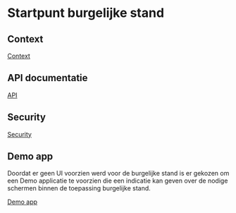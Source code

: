 # Startpunt burgelijke stand

## Context
[Context](userstories/README.md)

## API documentatie
[API](api/README.md)

## Security
[Security](security/README.md)

## Demo app
Doordat er geen UI voorzien werd voor de burgelijke stand is er gekozen om een Demo applicatie te voorzien die een indicatie kan geven over de 
nodige schermen binnen de toepassing burgelijke stand. 

[Demo app](demo-app/README.md)
